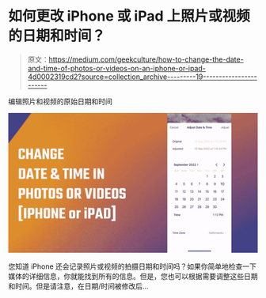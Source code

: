 # 如何更改 iPhone 或 iPad 上照片或视频的日期和时间？

> 原文：<https://medium.com/geekculture/how-to-change-the-date-and-time-of-photos-or-videos-on-an-iphone-or-ipad-4d0002319cd2?source=collection_archive---------19----------------------->

编辑照片和视频的原始日期和时间

![](img/ab3b472a198a13d92f55676c8b420bb9.png)

您知道 iPhone 还会记录照片或视频的拍摄日期和时间吗？如果你简单地检查一下媒体的详细信息，你就能找到所有的信息。但是，您也可以根据需要调整这些日期和时间。但是请注意，在日期/时间被修改后…